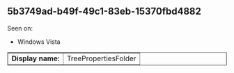 ## 5b3749ad-b49f-49c1-83eb-15370fbd4882

Seen on:
* Windows Vista

<table border="1" class="docutils">
  <tbody>
    <tr>
      <td><b>Display name:</b></td>
      <td>TreePropertiesFolder</td>
    </tr>
  </tbody>
</table>

